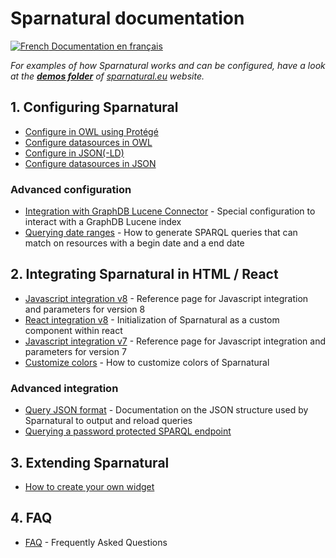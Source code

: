 
# Sparnatural documentation

[![French](https://github.com/madebybowtie/FlagKit/raw/master/Assets/PNG/FR.png) Documentation en français](/fr)

_For examples of how Sparnatural works and can be configured, have a look at the [**demos folder**](https://github.com/sparna-git/sparnatural.eu/tree/main/demos) of [sparnatural.eu](http://sparnatural.eu) website._


## 1. Configuring Sparnatural

- [Configure in OWL using Protégé](./OWL-based-configuration.md)
- [Configure datasources in OWL](./OWL-based-configuration-datasources.md)
- [Configure in JSON(-LD)](./JSON-based-configuration.md)
- [Configure datasources in JSON](./JSON-based-configuration-datasources.md)

### Advanced configuration

- [Integration with GraphDB Lucene Connector](Integration-with-GraphDB-Lucene-Connector) - Special configuration to interact with a GraphDB Lucene index 
- [Querying date ranges](Querying-date-ranges) - How to generate SPARQL queries that can match on resources with a begin date and a end date 

## 2. Integrating Sparnatural in HTML / React

- [Javascript integration v8](Javascript-integration) - Reference page for Javascript integration and parameters for version 8
- [React integration v8](react-integration) - Initialization of Sparnatural as a custom component within react
- [Javascript integration v7](Javascript-integration-v7) - Reference page for Javascript integration and parameters for version 7
- [Customize colors](Customize-colors) - How to customize colors of Sparnatural

### Advanced integration

- [Query JSON format](Query-JSON-format) - Documentation on the JSON structure used by Sparnatural to output and reload queries
- [Querying a password protected SPARQL endpoint](Querying-a-password-protected-SPARQL-endpoint)


## 3. Extending Sparnatural

- [How to create your own widget](diy-widget)

## 4. FAQ

- [FAQ](FAQ) - Frequently Asked Questions
